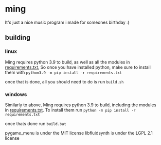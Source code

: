 # ming
It's just a nice music program i made for someones birthday :)

## building
### linux
Ming requires python 3.9 to build, as well as all the modules in [requirements.txt](./requirements.txt),
So once you have installed python, make sure to install them with ``python3.9 -m pip install -r requirements.txt``

once that is done, all you should need to do is run `build.sh`

### windows
Similarly to above, Ming requires python 3.9 to build, including the modules in [requirements.txt](./requirements.txt).
To install them run ``python -m pip install -r requirements.txt``

once thats done run `build.bat`




pygame_menu is under the MIT license
libfluidsynth is under the LGPL 2.1 license
